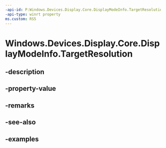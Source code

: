 ```yaml
---
-api-id: P:Windows.Devices.Display.Core.DisplayModeInfo.TargetResolution
-api-type: winrt property
ms.custom: RS5
---
```


<!-- Property syntax.
public SizeInt32 TargetResolution { get; }
-->

# Windows.Devices.Display.Core.DisplayModeInfo.TargetResolution

## -description

## -property-value

## -remarks

## -see-also

## -examples
